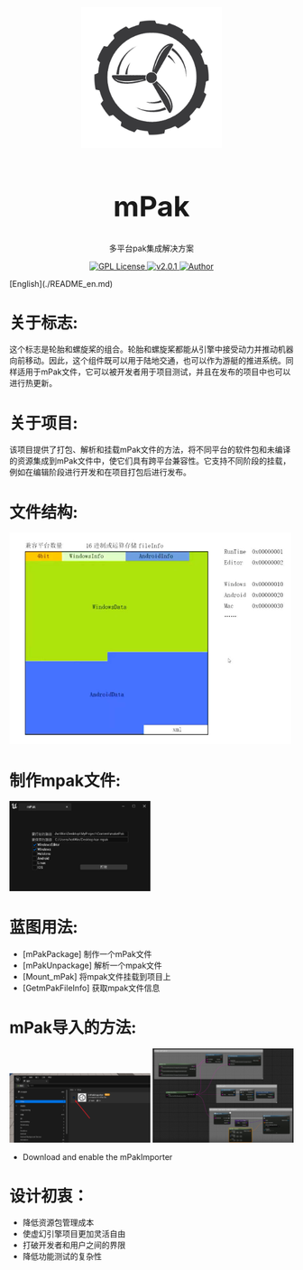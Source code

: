 
<p align="center">
<img src="./img/logo.png" width="250px"></img>
</p>
<h1 align="center" style="font-size:50px;font-weight:bold">mPak</h1>
<p align="center">多平台pak集成解决方案</p>
<p align="center">
    <a href="https://github.com/">
        <img src="https://img.shields.io/badge/license-Apach-blue" alt="GPL License" />
    </a>
    <a href="">
        <img src="https://img.shields.io/badge/version-v2.0.1-green" alt="v2.0.1">
    </a> 
    <a href="https://github.com/BruceAKABear">
        <img src="https://img.shields.io/badge/author-hotMonk-blueviolet" alt="Author">
    </a>
</p>
[English](./README_en.md)

# 关于标志:
这个标志是轮胎和螺旋桨的组合。轮胎和螺旋桨都能从引擎中接受动力并推动机器向前移动。因此，这个组件既可以用于陆地交通，也可以作为游艇的推进系统。同样适用于mPak文件，它可以被开发者用于项目测试，并且在发布的项目中也可以进行热更新。

# 关于项目:
该项目提供了打包、解析和挂载mPak文件的方法，将不同平台的软件包和未编译的资源集成到mPak文件中，使它们具有跨平台兼容性。它支持不同阶段的挂载，例如在编辑阶段进行开发和在项目打包后进行发布。


# 文件结构:
<img src="./img/FileStructure.jpg" width="500px"></img>


# 制作mpak文件:
 <img src="./img/makeMPak.png" width="250px"></img>

# 蓝图用法:
- [mPakPackage] 制作一个mPak文件
- [mPakUnpackage]  解析一个mpak文件
- [Mount_mPak] 将mpak文件挂载到项目上
- [GetmPakFileInfo] 获取mpak文件信息


# mPak导入的方法:
<img src="./img/mPakImporter.png" width="250px"></img>
<img src="./img/mPakImporter1.png" width="250px"></img>

- Download and enable the mPakImporter



# 设计初衷：
- 降低资源包管理成本
- 使虚幻引擎项目更加灵活自由
- 打破开发者和用户之间的界限
- 降低功能测试的复杂性

